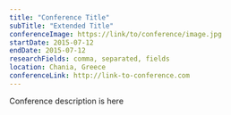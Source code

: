 ```yaml
---
title: "Conference Title"
subTitle: "Extended Title"
conferenceImage: https://link/to/conference/image.jpg
startDate: 2015-07-12
endDate: 2015-07-12
researchFields: comma, separated, fields
location: Chania, Greece
conferenceLink: http://link-to-conference.com
---
```


Conference description is here
